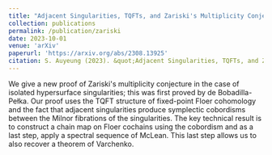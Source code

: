 ```yaml
---
title: "Adjacent Singularities, TQFTs, and Zariski's Multiplicity Conjecture"
collection: publications
permalink: /publication/zariski
date: 2023-10-01
venue: 'arXiv'
paperurl: 'https://arxiv.org/abs/2308.13925'
citation: S. Auyeung (2023). &quot;Adjacent Singularities, TQFTs, and Zariski's Multiplicity Conjecture.&quot; <i>submitted</i>.'
---
```


We give a new proof of Zariski's multiplicity conjecture in the case of isolated hypersurface singularities; this was first proved by de Bobadilla-Pełka. Our proof uses the TQFT structure of fixed-point Floer cohomology and the fact that adjacent singularities produce symplectic cobordisms between the Milnor fibrations of the singularities. The key technical result is to construct a chain map on Floer cochains using the cobordism and as a last step, apply a spectral sequence of McLean. This last step allows us to also recover a theorem of Varchenko.
